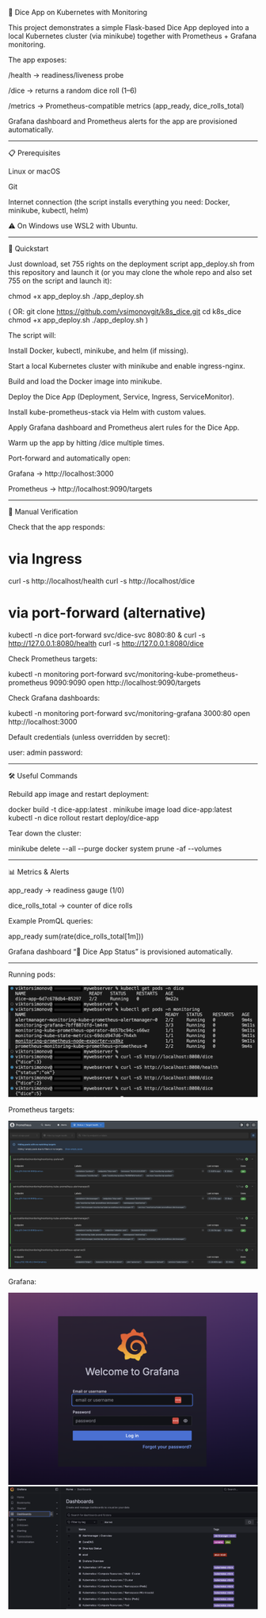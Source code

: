 🎲 Dice App on Kubernetes with Monitoring

This project demonstrates a simple Flask-based Dice App deployed into a local Kubernetes cluster (via minikube) together with Prometheus + Grafana monitoring.

The app exposes:

/health → readiness/liveness probe

/dice → returns a random dice roll (1–6)

/metrics → Prometheus-compatible metrics (app_ready, dice_rolls_total)

Grafana dashboard and Prometheus alerts for the app are provisioned automatically.

-------

📋 Prerequisites

Linux or macOS

Git

Internet connection (the script installs everything you need: Docker, minikube, kubectl, helm)

⚠️ On Windows use WSL2
 with Ubuntu.

-------

🚀 Quickstart

Just download, set 755 rights on the deployment script app_deploy.sh from this repository and launch it (or you may clone the whole repo and also set 755 on the script and launch it):

chmod +x app_deploy.sh
./app_deploy.sh

( OR: git clone https://github.com/vsimonovgit/k8s_dice.git
cd k8s_dice
chmod +x app_deploy.sh
./app_deploy.sh )


The script will:

Install Docker, kubectl, minikube, and helm (if missing).

Start a local Kubernetes cluster with minikube and enable ingress-nginx.

Build and load the Docker image into minikube.

Deploy the Dice App (Deployment, Service, Ingress, ServiceMonitor).

Install kube-prometheus-stack via Helm with custom values.

Apply Grafana dashboard and Prometheus alert rules for the Dice App.

Warm up the app by hitting /dice multiple times.

Port-forward and automatically open:

Grafana → http://localhost:3000

Prometheus → http://localhost:9090/targets

------

🔎 Manual Verification

Check that the app responds:

# via Ingress
curl -s http://localhost/health
curl -s http://localhost/dice

# via port-forward (alternative)
kubectl -n dice port-forward svc/dice-svc 8080:80 &
curl -s http://127.0.0.1:8080/health
curl -s http://127.0.0.1:8080/dice


Check Prometheus targets:

kubectl -n monitoring port-forward svc/monitoring-kube-prometheus-prometheus 9090:9090
open http://localhost:9090/targets


Check Grafana dashboards:

kubectl -n monitoring port-forward svc/monitoring-grafana 3000:80
open http://localhost:3000


Default credentials (unless overridden by secret):

user: admin
password: <generated by script>

-------

🛠️ Useful Commands

Rebuild app image and restart deployment:

docker build -t dice-app:latest .
minikube image load dice-app:latest
kubectl -n dice rollout restart deploy/dice-app

Tear down the cluster:

minikube delete --all --purge
docker system prune -af --volumes

-------

📊 Metrics & Alerts

app_ready → readiness gauge (1/0)

dice_rolls_total → counter of dice rolls

Example PromQL queries:

app_ready
sum(rate(dice_rolls_total[1m]))

Grafana dashboard “🎲 Dice App Status” is provisioned automatically.

-----

Running pods:

![Pods](images/pods.png)


Prometheus targets:

![Prometheus](images/prometheus.png)


Grafana:

![Grafana log-in form](images/grafana_login.png)
![Grafana](images/grafana.png)